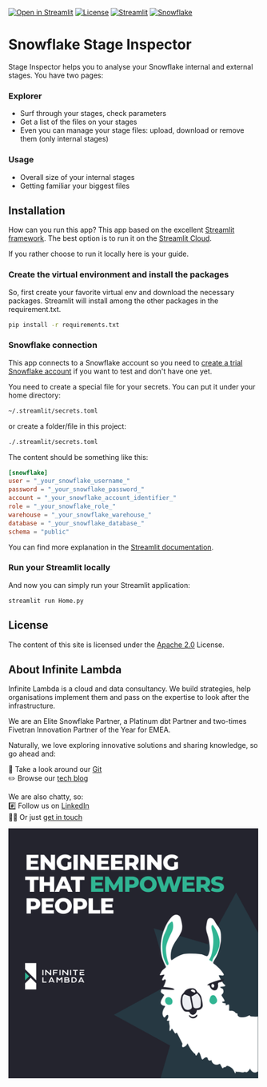[![Open in Streamlit](https://static.streamlit.io/badges/streamlit_badge_black_white.svg)](https://sf-stage-inspector.streamlit.app/)
[![License](https://img.shields.io/badge/License-Apache_2.0-blue.svg)](https://opensource.org/licenses/Apache-2.0)
[![Streamlit](https://img.shields.io/badge/-Streamlit-FF4B4B?logo=Streamlit&logoColor=white&style=flat)](https://www.streamlit.io/)
[![Snowflake](https://img.shields.io/badge/-Snowflake-29B5E8?logo=snowflake&logoColor=white)](https://www.snowflake.com/)

# Snowflake Stage Inspector
Stage Inspector helps you to analyse your Snowflake internal and external stages.
You have two pages:
### Explorer
- Surf through your stages, check parameters
- Get a list of the files on your stages
- Even you can manage your stage files: upload, download or remove them (only internal stages)

### Usage
- Overall size of your internal stages
- Getting familiar your biggest files


## Installation
How can you run this app?
This app based on the excellent [Streamlit framework](https://streamlit.io/).
The best option is to run it on the [Streamlit Cloud](https://streamlit.io/cloud).

If you rather choose to run it locally here is your guide.

### Create the virtual environment and install the packages
So, first create your favorite virtual env and download the necessary packages. Streamlit will install among the other packages in the requirement.txt.
```sh
pip install -r requirements.txt
```
### Snowflake connection
This app connects to a Snowflake account so you need to [create a trial Snowflake account](https://signup.snowflake.com/) if you want to test and don't have one yet.

You need to create a special file for your secrets. You can put it under your home directory:
```sh
~/.streamlit/secrets.toml
```
or create a folder/file in this project:
```sh
./.streamlit/secrets.toml
```

The content should be something like this:
```toml
[snowflake]
user = "_your_snowflake_username_"
password = "_your_snowflake_password_"
account = "_your_snowflake_account_identifier_"
role = "_your_snowflake_role_"
warehouse = "_your_snowflake_warehouse_"
database = "_your_snowflake_database_"
schema = "public"
```

You can find more explanation in the [Streamlit documentation](https://docs.streamlit.io/streamlit-community-cloud/get-started/deploy-an-app/connect-to-data-sources/secrets-management).

### Run your Streamlit locally
And now you can simply run your Streamlit application:
```
streamlit run Home.py
```

## License
The content of this site is licensed under the [Apache 2.0](https://choosealicense.com/licenses/apache-2.0/) License.

## About Infinite Lambda
Infinite Lambda is a cloud and data consultancy. We build strategies, help organisations implement them and pass on the expertise to look after the infrastructure.

We are an Elite Snowflake Partner, a Platinum dbt Partner and two-times Fivetran Innovation Partner of the Year for EMEA.

Naturally, we love exploring innovative solutions and sharing knowledge, so go ahead and:

🔧 Take a look around our [Git](https://github.com/infinitelambda) </br>
✏️ Browse our [tech blog](https://infinitelambda.com/category/tech-blog/)

We are also chatty, so:</br>
#️⃣ Follow us on [LinkedIn](https://www.linkedin.com/company/infinite-lambda/) </br>
👋🏼 Or just [get in touch](https://infinitelambda.com/contacts/)

[<img src="https://raw.githubusercontent.com/infinitelambda/cdn/main/general/images/GitHub-About-Section-1080x1080.png" alt="About IL" width="500" height="500">](https://infinitelambda.com/)

